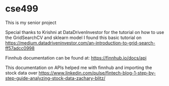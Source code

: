 # cse499
This is my senior project

Special thanks to Krishni at DataDrivenInvestor for the tutorial on how to use the GridSearchCV and sklearn model
I found this basic tutorial on https://medium.datadriveninvestor.com/an-introduction-to-grid-search-ff57adcc0998

Finnhub documentation can be found at: https://finnhub.io/docs/api

This documentation on APIs helped me with finnhub and importing the stock data over https://www.linkedin.com/pulse/fintech-blog-1-step-by-step-guide-analyzing-stock-data-zachary-blitz/
